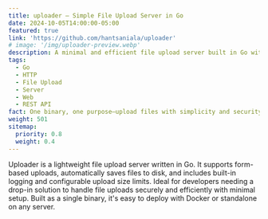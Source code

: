 ```yaml
---
title: uploader – Simple File Upload Server in Go
date: 2024-10-05T14:00:00-05:00
featured: true
link: 'https://github.com/hantsaniala/uploader'
# image: '/img/uploader-preview.webp'
description: A minimal and efficient file upload server built in Go with support for form-based uploads and secure file handling.
tags:
  - Go
  - HTTP
  - File Upload
  - Server
  - Web
  - REST API
fact: One binary, one purpose—upload files with simplicity and security.
weight: 501
sitemap:
  priority: 0.8
  weight: 0.4
---
```


Uploader is a lightweight file upload server written in Go. It supports form-based uploads, automatically saves files to disk, and includes built-in logging and configurable upload size limits. Ideal for developers needing a drop-in solution to handle file uploads securely and efficiently with minimal setup. Built as a single binary, it's easy to deploy with Docker or standalone on any server.
